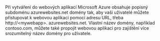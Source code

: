 Při vytváření do webových aplikací Microsoft Azure obsahuje popisný subdoménu azurewebsites.net domény tak, aby vaši uživatelé můžete přistupovat k webovou aplikaci pomocí adresu URL, třeba http://&lt;mywebapp&gt;. azurewebsites.net. Vlastní název domény, například contoso.com, můžete také propojit webovou aplikaci pro zajištění více srozumitelný název domény pro uživatele.